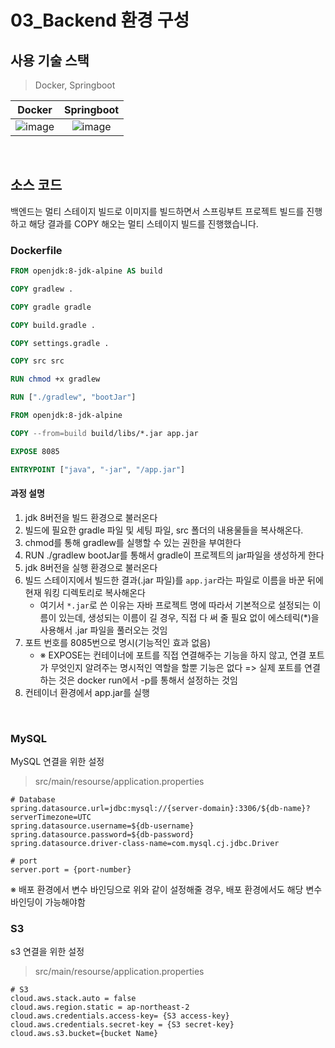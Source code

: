 # 03_Backend 환경 구성

## 사용 기술 스택

> Docker, Springboot

|                            Docker                            |                          Springboot                          |
| :----------------------------------------------------------: | :----------------------------------------------------------: |
| ![image](https://user-images.githubusercontent.com/93081720/191645342-d1f082fc-7713-4072-9726-02317083b28c.png) | ![image](https://user-images.githubusercontent.com/93081720/191645362-7a57a0cf-b8de-42af-8be7-7c0d23279ff8.png) |

<br>

## 소스 코드

백엔드는 멀티 스테이지 빌드로 이미지를 빌드하면서 스프링부트 프로젝트 빌드를 진행하고 해당 결과를 COPY 해오는 멀티 스테이지 빌드를 진행했습니다.

### Dockerfile

```dockerfile
FROM openjdk:8-jdk-alpine AS build

COPY gradlew .

COPY gradle gradle

COPY build.gradle .

COPY settings.gradle .

COPY src src

RUN chmod +x gradlew

RUN ["./gradlew", "bootJar"]

FROM openjdk:8-jdk-alpine

COPY --from=build build/libs/*.jar app.jar

EXPOSE 8085

ENTRYPOINT ["java", "-jar", "/app.jar"]
```

#### 과정 설명

1. jdk 8버전을 빌드 환경으로 불러온다
2. 빌드에 필요한 gradle 파일 및 세팅 파일, src 폴더의 내용물들을 복사해온다.
3. chmod를 통해 gradlew를 실행할 수 있는 권한을 부여한다
4. RUN ./gradlew bootJar를 통해서 gradle이 프로젝트의 jar파일을 생성하게 한다
5. jdk 8버전을 실행 환경으로 불러온다
6. 빌드 스테이지에서 빌드한 결과(.jar 파일)를 `app.jar`라는 파일로 이름을 바꾼 뒤에 현재 워킹 디렉토리로 복사해온다
   - 여기서 `*.jar`로 쓴 이유는 자바 프로젝트 명에 따라서 기본적으로 설정되는 이름이 있는데, 생성되는 이름이 길 경우, 직접 다 써 줄 필요 없이 에스테릭(*)을 사용해서 .jar 파일을 풀러오는 것임 
7. 포트 번호를 8085번으로 명시(기능적인 효과 없음)
   - ※ EXPOSE는 컨테이너에 포트를 직접 연결해주는 기능을 하지 않고, 연결 포트가 무엇인지 알려주는 명시적인 역할을 할뿐 기능은 없다 => 실제 포트를 연결하는 것은 docker run에서 -p를 통해서 설정하는 것임
8. 컨테이너 환경에서 app.jar를 실행

<br>

### MySQL

MySQL 연결을 위한 설정

> src/main/resourse/application.properties

```properties
# Database
spring.datasource.url=jdbc:mysql://{server-domain}:3306/${db-name}?serverTimezone=UTC
spring.datasource.username=${db-username}
spring.datasource.password=${db-password}
spring.datasource.driver-class-name=com.mysql.cj.jdbc.Driver

# port
server.port = {port-number}
```

※ 배포 환경에서 변수 바인딩으로 위와 같이 설정해줄 경우, 배포 환경에서도 해당 변수 바인딩이 가능해야함



### S3

s3 연결을 위한 설정

> src/main/resourse/application.properties

```properties
# S3
cloud.aws.stack.auto = false
cloud.aws.region.static = ap-northeast-2
cloud.aws.credentials.access-key= {S3 access-key}
cloud.aws.credentials.secret-key = {S3 secret-key}
cloud.aws.s3.bucket={bucket Name}
```

